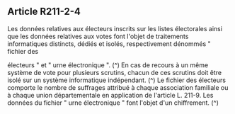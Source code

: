 ## Article R211-2-4

Les données relatives aux électeurs inscrits sur les listes électorales ainsi que les données relatives aux votes
font l'objet de traitements informatiques distincts, dédiés et isolés, respectivement dénommés " fichier des

électeurs " et " urne électronique ". (^)
En cas de recours à un même système de vote pour plusieurs scrutins, chacun de ces scrutins doit être isolé
sur un système informatique indépendant. (^)
Le fichier des électeurs comporte le nombre de suffrages attribué à chaque association familiale ou à chaque
union départementale en application de l'article L. 211-9. Les données du fichier " urne électronique " font
l'objet d'un chiffrement. (^)

